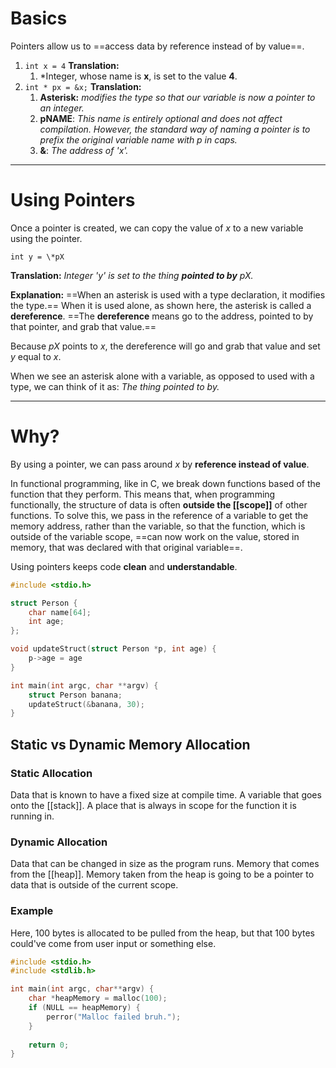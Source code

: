# Basics
Pointers allow us to ==access data by reference instead of by value==.

1. `int x = 4`
   **Translation:** 
	1. *Integer, whose name is **x**, is set to the value **4**.
2. `int * px = &x;`
   **Translation:**
	1. **Asterisk:** *modifies the type so that our variable is now a pointer to an integer.*
	2. **pNAME**: *This name is entirely optional and does not affect compilation. However, the standard way of naming a pointer is to prefix the original variable name with p in caps.*
	3. **&**: *The address of 'x'.*
---
# Using Pointers
Once a pointer is created, we can copy the value of *x* to a new variable using the pointer.

`int y = \*pX`

**Translation:**
*Integer 'y' is set to the thing **pointed to by** pX.*

**Explanation:**
==When an asterisk is used with a type declaration, it modifies the type.== When it is used alone, as shown here, the asterisk is called a **dereference**. ==The **dereference** means go to the address, pointed to by that pointer, and grab that value.==

Because *pX* points to *x*, the dereference will go and grab that value and set *y* equal to *x*.

When we see an asterisk alone with a variable, as opposed to used with a type, we can think of it as:
*The thing pointed to by.*  

---
# Why?
By using a pointer, we can pass around *x* by **reference instead of value**.

In functional programming, like in C, we break down functions based of the function that they perform. This means that, when programming functionally, the structure of data is often **outside the [[scope]]** of other functions. To solve this, we pass in the reference of a variable to get the memory address, rather than the variable, so that the function, which is outside of the variable scope, ==can now work on the value, stored in memory, that was declared with that original variable==.

Using pointers keeps code **clean** and **understandable**.

```C
#include <stdio.h>

struct Person {
	char name[64];
	int age;
};

void updateStruct(struct Person *p, int age) {
	p->age = age
}

int main(int argc, char **argv) {
	struct Person banana;
	updateStruct(&banana, 30);
}
```
## Static vs Dynamic Memory Allocation

### Static Allocation
Data that is known to have a fixed size at compile time.
A variable that goes onto the [[stack]]. A place that is always in scope for the function it is running in.
### Dynamic Allocation
Data that can be changed in size as the program runs.
Memory that comes from the [[heap]]. Memory taken from the heap is going to be a pointer to data that is outside of the current scope.
### Example
Here, 100 bytes is allocated to be pulled from the heap, but that 100 bytes could've come from user input or something else.
```C
#include <stdio.h>
#include <stdlib.h>

int main(int argc, char**argv) {
	char *heapMemory = malloc(100);
	if (NULL == heapMemory) {
		perror("Malloc failed bruh.");
	}
	
	return 0;
}
```